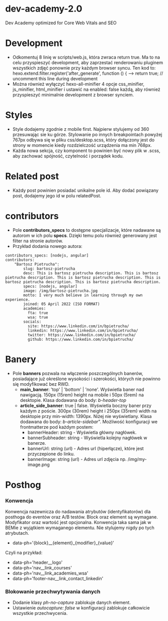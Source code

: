 # dev-academy-2.0
Dev Academy optimized for Core Web Vitals and SEO

# Development
- Odkomentuj 8 linię w scripts/web.js, która zwraca return true. Ma to na celu przyspieszyć development, aby zaprzestać renderowaniu pluginem wszystkich zdjęć ponownie przy każdym browser syncu.
Ten kod to: 
hexo.extend.filter.register('after_generate', function () {
-->  return true; // uncomment this line during development
- Można również wyłączyć hexo-all-minifier 4 opcje css_minifier, js_minifier, html_minifier i ustawić na enabled: false każdą, aby również przyspieszyć minimalnie development z browser synciem.
  
# Styles
- Style dodajemy zgodnie z mobile first. Najpierw stylujemy od 360 przesuwając sie ku górze. Stylowanie po innych breakpointach powyżej 767px odbywa się w pliku css/desktop.scss, który dołączony jest do strony w momencie kiedy rozdzielczość urządzenia ma min 768px.
- Każda nowa sekcja, czy komponent to powinien być nowy plik w .scss, aby zachować spójność, czytelność i porządek kodu.

# Related post
- Każdy post powinien posiadać unikalne pole id. Aby dodać powiązany post, dodajemy jego id w polu relatedPost.

# contributors
- Pole **contributors_specs** to dostępne specjalizacje, które nadawane są autorom w ich polu **specs**. Dzięki temu polu również generowany jest filter na stronie autorów.
- Przykład dodania nowego autora:
```
contributors_specs: [nodejs, angular]
contributors:
    "Bartosz Pietrucha":
        slug: bartosz-pietrucha
        desc: This is bartosz pietrucha description. This is bartosz pietrucha description. This is bartosz pietrucha description. This is bartosz pietrucha description. This is bartosz pietrucha description.
        specs: [nodejs, angular]
        image: /img/bartosz-pietrucha.jpg
        motto: I very much believe in learning through my own experience.
        joined: 05 April 2022 (ISO FORMAT)
        academies:
          fta: true
          wsa: true
        socials:
          site: https://www.linkedin.com/in/bpietrucha/
          linkedin: https://www.linkedin.com/in/bpietrucha/
          twitter: https://www.linkedin.com/in/bpietrucha/
          github: https://www.linkedin.com/in/bpietrucha/
```

# Banery
- Pole **banners** pozwala na włączenie poszczególnych banerów, posiadające już określone wysokości i szerokości, których nie powinno się modyfikować bez RWD.
  - **main_banner**: 'top' | 'bottom' | 'none'. Wyświetla baner nad nawigacją. 150px (15rem) height na mobile i 50px (5rem) na desktopie. Klasa dodawana do body: *b-header-top*
  - **article_side_banner**: true | false. Wyświetla boczny baner przy każdym z poście. 300px (30rem) height i 250px (35rem) width na desktopie przy min-width: 1390px. Niżej nie wyświetlany. Klasa dodawana do body: *b-article-sidebar*". Możliwość konfiguracji we frontmatterze pod każdym postem:
    - bannerHeader: string - Wyświetla główny nagłówek.
    - bannerSubheader: string - Wyświetla kolejny nagłówek w banerze.
    - bannerUrl: string (url) - Adres url (hiperłącze), które jest przyczepione do linku.
    - bannerImage: string (url) - Adres url zdjęcia np. /img/my-image.png

# Posthog
### Konwencja
Konwencja nazewnicza do nadawania atrybutów (identyfikatorów) dla posthoga do eventów oraz A/B testów. Block oraz element są wymagane. Modyfikator oraz wartość jest opcjonalna. Konwencja taka sama jak w BEMie z wyjątkiem wymaganego elementu. Nie stylujemy nigdy po tych atrybutach.
- data-ph='{block}__{element}\_{modifier}_{value}'

Czyli na przykład:
- data-ph='header__logo'
- data-ph='nav__link_courses'
- data-ph='nav__link_academies_wsa'
- data-ph='footer-nav__link_contact_linkedin'

### Blokowanie przechwytywania danych
- Dodanie klasy *ph-no-capture* zablokuje danych element.
- Ustawienie *autocapture: false* w konfiguracji zablokuje całkowicie wszystkie przechwycenia.